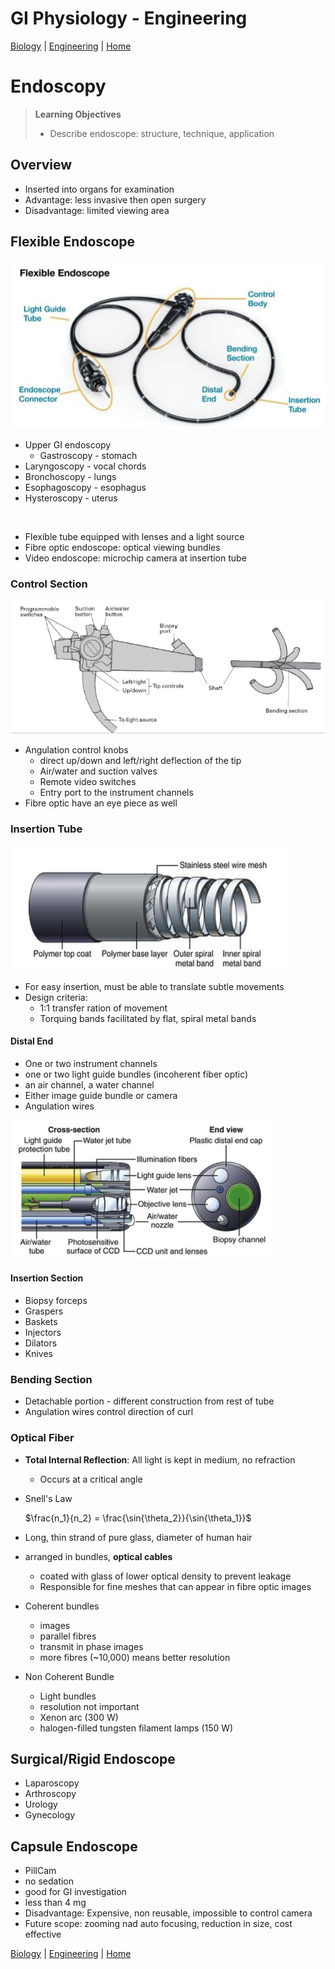 # GI Physiology - Engineering

[Biology](GI_Physiology.md) | [Engineering](GI_Physiology_Eng.md) | [Home]

# Endoscopy

> __Learning Objectives__
> * Describe endoscope: structure, technique, application

## Overview
* Inserted into organs for examination
* Advantage: less invasive then open surgery
* Disadvantage: limited viewing area

## Flexible Endoscope
![Endoscope](Figures/flexible%20endoscope.png)

* Upper GI endoscopy
  * Gastroscopy - stomach
* Laryngoscopy - vocal chords
* Bronchoscopy - lungs
* Esophagoscopy - esophagus
* Hysteroscopy - uterus

<br>

* Flexible tube equipped with lenses and a light source
* Fibre optic endoscope: optical viewing bundles
* Video endoscope: microchip camera at insertion tube

### Control Section
![control](Figures/control%20section.png)
* Angulation control knobs
  * direct up/down and left/right deflection of the tip
  * Air/water and suction valves
  * Remote video switches
  * Entry port to the instrument channels
* Fibre optic have an eye piece as well
  
### Insertion Tube
![insertion tube](Figures/Insertion%20tube.png)

* For easy insertion, must be able to translate subtle movements
* Design criteria:  
  * 1:1 transfer ration of movement
  * Torquing bands facilitated by flat, spiral metal bands

#### Distal End
* One or two instrument channels
* one or two light guide bundles (incoherent fiber optic)
* an air channel, a water channel
* Either image guide bundle or camera
* Angulation wires

![Distal](Figures/Distal%20tip.png)

#### Insertion Section
* Biopsy forceps
* Graspers
* Baskets
* Injectors
* Dilators
* Knives

### Bending Section
* Detachable portion - different construction from rest of tube
* Angulation wires control direction of curl

### Optical Fiber 
* **Total Internal Reflection**: All light is kept in medium, no refraction
  * Occurs at a critical angle
* Snell's Law
  
  $\frac{n_1}{n_2} = \frac{\sin{\theta_2}}{\sin{\theta_1}}$

* Long, thin strand of pure glass, diameter of human hair
* arranged in bundles, **optical cables**
  * coated with glass of lower optical density to prevent leakage
  * Responsible for fine meshes that can appear in fibre optic images
* Coherent bundles
  * images
  * parallel fibres
  * transmit in phase images
  * more fibres (~10,000) means better resolution
* Non Coherent Bundle
  * Light bundles
  * resolution not important
  * Xenon arc (300 W)
  * halogen-filled tungsten filament lamps (150 W)

## Surgical/Rigid Endoscope
* Laparoscopy
* Arthroscopy
* Urology
* Gynecology

## Capsule Endoscope
* PillCam
* no sedation
* good for GI investigation
* less than 4 mg
* Disadvantage: Expensive, non reusable, impossible to control camera
* Future scope: zooming nad auto focusing, reduction in size, cost effective

[Biology](GI_Physiology.md) | [Engineering](GI_Physiology_Eng.md) | [Home]

[Home]:../../index.md